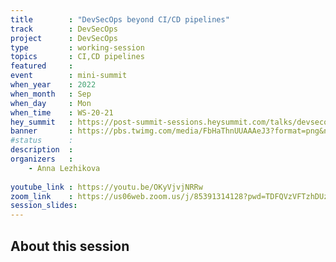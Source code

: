 ```yaml
---
title        : "DevSecOps beyond CI/CD pipelines"
track        : DevSecOps
project      : DevSecOps
type         : working-session
topics       : CI,CD pipelines
featured     :
event        : mini-summit
when_year    : 2022
when_month   : Sep
when_day     : Mon
when_time    : WS-20-21
hey_summit   : https://post-summit-sessions.heysummit.com/talks/devsecops-beyond-cicd-pipelines/
banner       : https://pbs.twimg.com/media/FbHaThnUUAAAeJ3?format=png&name=small
#status      : 
description  :
organizers   :
    - Anna Lezhikova
       
youtube_link : https://youtu.be/OKyVjvjNRRw
zoom_link    : https://us06web.zoom.us/j/85391314128?pwd=TDFQVzVFTzhDUzlsYWM0VHV0NnYzZz09
session_slides:
---
```




## About this session
